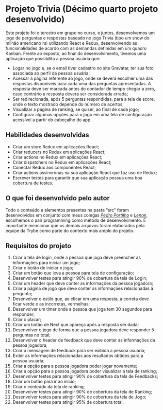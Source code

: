 # Projeto Trivia (Décimo quarto projeto desenvolvido)

Este projeto foi o terceiro em grupo no curso, e juntos, desenvolvemos um jogo de perguntas e respostas baseado no jogo Trivia (tipo um show do milhão americano rs) utilizando React e Redux, desenvolvendo as funcionalidades de acordo com as demandas definidas em um quadro Kanban. Frente ao exposto, ao final do desenvolvimento, tivemos  uma aplicação que possibilita a pessoa usuária que:

- Logar no jogo e, se o email tiver cadastro no site Gravatar, ter sua foto associada ao perfil da pessoa usuária;
- Acessar a página referente ao jogo, onde se deverá escolher uma das respostas disponíveis para cada uma das perguntas apresentadas. A resposta deve ser marcada antes do contador de tempo chegar a zero, caso contrário a resposta deverá ser considerada errada;
- Ser redirecionada, após 5 perguntas respondidas, para a tela de score, onde o texto mostrado depende do número de acertos;
- Visualizar a página de ranking, se quiser, ao final de cada jogo;
- Configurar algumas opções para o jogo em uma tela de configuração acessível a partir do cabeçalho do app.

## Habilidades desenvolvidas

- Criar um store Redux em aplicações React;
- Criar reducers no Redux em aplicações React;
- Criar actions no Redux em aplicações React;
- Criar dispatchers no Redux em aplicações React;
- Conectar Redux aos componentes React;
- Criar actions assíncronas na sua aplicação React que faz uso de Redux;
- Escrever testes para garantir que sua aplicação possua uma boa cobertura de testes.

## O que foi desenvolvido pelo autor

Todo o conteúdo e elementos presentes na pasta "src" foram desenvolvidos em conjunto com meus colegas _[Pedro Portilho](https://github.com/pedroportilho)_ e _[Lenon](https://github.com/ZLenon)_, escolhemos o pair programming como método de desenvolvimento. É importante mencionar que os demais arquivos foram elaborados pela equipe da Trybe como parte do contexto mais amplo do projeto.

## Requisitos do projeto

1. Criar a tela de login, onde a pessoa que joga deve preencher as informações para iniciar um jogo;
2. Criar o botão de iniciar o jogo;
3. Criar um botão que leva a pessoa para tela de configuração;
4. Desenvolver testes para atingir 90% de cobertura da tela de Login;
5. Criar um header que deve conter as informações da pessoa jogadora;
6. Criar a página de jogo que deve conter as informações relacionadas à pergunta;
7. Desenvolver o estilo que, ao clicar em uma resposta, a correta deve ficar verde e as incorretas, vermelhas;
8. Desenvolver um timer onde a pessoa que joga tem 30 segundos para responder;
9. Criar o placar;
10. Criar um botão de Next que apareça após a resposta ser dada;
11. Desenvolver o jogo de forma que a pessoa jogadora deve responder 5 perguntas no total;
12. Desenvolver o header de feedback que deve conter as informações da pessoa jogadora;
13. Criar a mensagem de feedback para ser exibida a pessoa usuária;
14. Exibir as informações relacionadas aos resultados obtidos para a pessoa usuária;
15. Criar a opção para a pessoa jogadora poder jogar novamente;
16. Criar a opção para a pessoa jogadora poder visualizar a tela de ranking;
17. Desenvolver testes para atingir 90% de cobertura da tela de Feedbacks;
18. Criar um botão para ir ao início;
19. Criar o conteúdo da tela de ranking;
20. Desenvolver testes para atingir 90% de cobertura da tela de Ranking;
21. Desenvolver testes para atingir 90% de cobertura da tela de Jogo;
22. Desenvolver testes para atingir 95% de cobertura total.